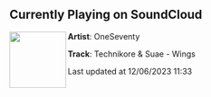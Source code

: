 ## Currently Playing on SoundCloud

[<img align="left" width="100" src="https://i1.sndcdn.com/artworks-mN8hFYnedbHl-0-t500x500.jpg">](https://soundcloud.com/oneseventy/technikore-suae-wings)

**Artist**: OneSeventy 

**Track**: Technikore & Suae - Wings

Last updated at 12/06/2023 11:33
